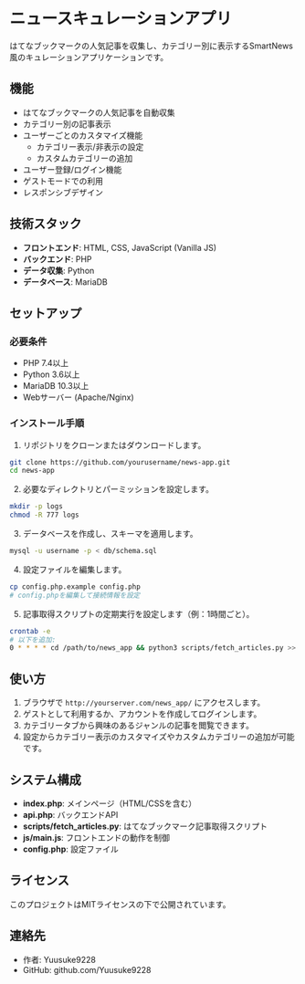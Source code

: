 # ニュースキュレーションアプリ

はてなブックマークの人気記事を収集し、カテゴリー別に表示するSmartNews風のキュレーションアプリケーションです。

## 機能

- はてなブックマークの人気記事を自動収集
- カテゴリー別の記事表示
- ユーザーごとのカスタマイズ機能
  - カテゴリー表示/非表示の設定
  - カスタムカテゴリーの追加
- ユーザー登録/ログイン機能
- ゲストモードでの利用
- レスポンシブデザイン

## 技術スタック

- **フロントエンド**: HTML, CSS, JavaScript (Vanilla JS)
- **バックエンド**: PHP
- **データ収集**: Python
- **データベース**: MariaDB

## セットアップ

### 必要条件

- PHP 7.4以上
- Python 3.6以上
- MariaDB 10.3以上
- Webサーバー (Apache/Nginx)

### インストール手順

1. リポジトリをクローンまたはダウンロードします。

```bash
git clone https://github.com/yourusername/news-app.git
cd news-app
```

2. 必要なディレクトリとパーミッションを設定します。

```bash
mkdir -p logs
chmod -R 777 logs
```

3. データベースを作成し、スキーマを適用します。

```bash
mysql -u username -p < db/schema.sql
```

4. 設定ファイルを編集します。

```bash
cp config.php.example config.php
# config.phpを編集して接続情報を設定
```

5. 記事取得スクリプトの定期実行を設定します（例：1時間ごと）。

```bash
crontab -e
# 以下を追加:
0 * * * * cd /path/to/news_app && python3 scripts/fetch_articles.py >> logs/cron.log 2>&1
```

## 使い方

1. ブラウザで `http://yourserver.com/news_app/` にアクセスします。
2. ゲストとして利用するか、アカウントを作成してログインします。
3. カテゴリータブから興味のあるジャンルの記事を閲覧できます。
4. 設定からカテゴリー表示のカスタマイズやカスタムカテゴリーの追加が可能です。

## システム構成

- **index.php**: メインページ（HTML/CSSを含む）
- **api.php**: バックエンドAPI
- **scripts/fetch_articles.py**: はてなブックマーク記事取得スクリプト
- **js/main.js**: フロントエンドの動作を制御
- **config.php**: 設定ファイル

## ライセンス

このプロジェクトはMITライセンスの下で公開されています。

## 連絡先

- 作者: Yuusuke9228
- GitHub: github.com/Yuusuke9228
